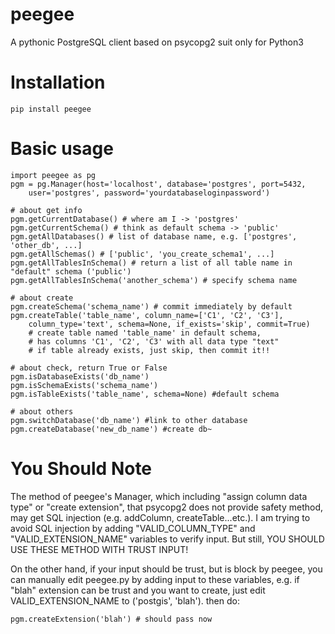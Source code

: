 # peegee
A pythonic PostgreSQL client based on psycopg2 suit only for Python3

# Installation
    pip install peegee

# Basic usage
    import peegee as pg
    pgm = pg.Manager(host='localhost', database='postgres', port=5432,
        user='postgres', password='yourdatabaseloginpassword')
    
    # about get info
    pgm.getCurrentDatabase() # where am I -> 'postgres'
    pgm.getCurrentSchema() # think as default schema -> 'public'
    pgm.getAllDatabases() # list of database name, e.g. ['postgres', 'other_db', ...]
    pgm.getAllSchemas() # ['public', 'you_create_schema1', ...]
    pgm.getAllTablesInSchema() # return a list of all table name in "default" schema ('public')
    pgm.getAllTablesInSchema('another_schema') # specify schema name
    
    # about create
    pgm.createSchema('schema_name') # commit immediately by default
    pgm.createTable('table_name', column_name=['C1', 'C2', 'C3'],
        column_type='text', schema=None, if_exists='skip', commit=True)
        # create table named 'table_name' in default schema, 
        # has columns 'C1', 'C2', 'C3' with all data type "text"
        # if table already exists, just skip, then commit it!!
    
    # about check, return True or False
    pgm.isDatabaseExists('db_name')
    pgm.isSchemaExists('schema_name')
    pgm.isTableExists('table_name', schema=None) #default schema
    
    # about others
    pgm.switchDatabase('db_name') #link to other database
    pgm.createDatabase('new_db_name') #create db~
    
# You Should Note
The method of peegee's Manager, which including "assign column data type" or "create extension", that psycopg2 does not provide safety method, may get SQL injection (e.g. addColumn, createTable...etc.). I am trying to avoid SQL injection by adding "VALID_COLUMN_TYPE" and "VALID_EXTENSION_NAME" variables to verify input. But still, YOU SHOULD USE THESE METHOD WITH TRUST INPUT!

On the other hand, if your input should be trust, but is block by peegee, you can manually edit peegee.py by adding input to these variables, e.g. if "blah" extension can be trust and you want to create, just edit VALID_EXTENSION_NAME to ('postgis', 'blah'). then do:

    pgm.createExtension('blah') # should pass now
